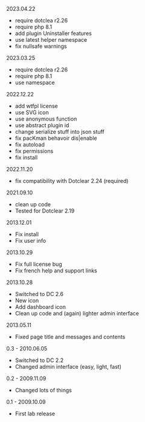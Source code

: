 2023.04.22
- require dotclea r2.26
- require php 8.1
- add plugin Uninstaller features
- use latest helper namespace
- fix nullsafe warnings

2023.03.25
- require dotclea r2.26
- require php 8.1
- use namespace

2022.12.22
- add wtfpl license
- use SVG icon
- use anonymous function
- use abstract plugin id
- change serialize stuff into json stuff
- fix pacKman behavoir dis|enable
- fix autoload
- fix permissions
- fix install

2022.11.20
- fix compatibility with Dotclear 2.24 (required)

2021.09.10
- clean up code
- Tested for Dotclear 2.19

2013.12.01
- Fix install
- Fix user info

2013.10.29
- Fix full license bug
- Fix french help and support links

2013.10.28
- Switched to DC 2.6
- New icon
- Add dashboard icon
- Clean up code and (again) lighter admin interface

2013.05.11
- Fixed page title and messages and contents

0.3 - 2010.06.05
- Switched to DC 2.2
- Changed admin interface (easy, light, fast)

0.2 - 2009.11.09
- Changed lots of things

0.1 - 2009.10.09
- First lab release